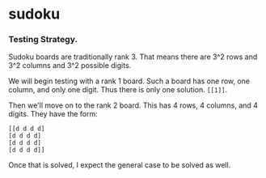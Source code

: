 # sudoku

### Testing Strategy.
Sudoku boards are traditionally rank 3.  That means there are 3^2 rows
and 3^2 columns and 3^2 possible digits.  

We will begin testing with a rank 1 board.  Such a board has one row,
one column, and only one digit.  Thus there is only one solution.  `[[1]]`.  

Then we'll move on to the rank 2 board.  This has 4 rows, 4 columns, and
4 digits.  They have the form:

    [[d d d d]
    [d d d d]
    [d d d d]
    [d d d d]]

Once that is solved, I expect the general case to be solved as well.
  
